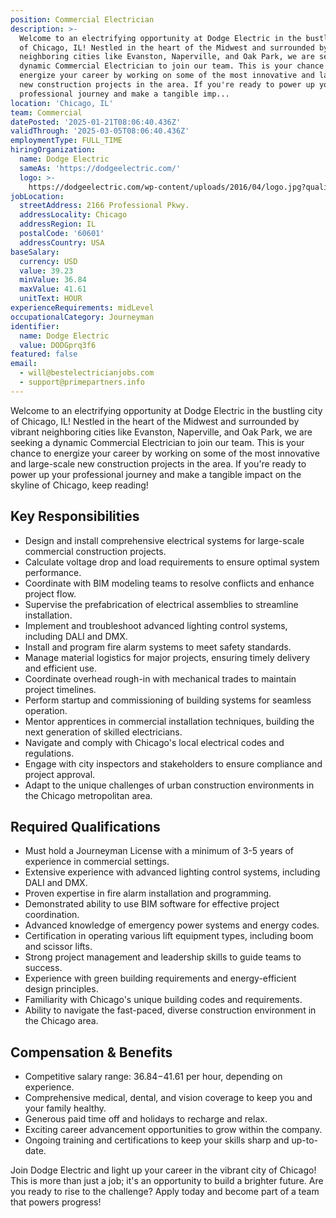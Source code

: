```yaml
---
position: Commercial Electrician
description: >-
  Welcome to an electrifying opportunity at Dodge Electric in the bustling city
  of Chicago, IL! Nestled in the heart of the Midwest and surrounded by vibrant
  neighboring cities like Evanston, Naperville, and Oak Park, we are seeking a
  dynamic Commercial Electrician to join our team. This is your chance to
  energize your career by working on some of the most innovative and large-scale
  new construction projects in the area. If you're ready to power up your
  professional journey and make a tangible imp...
location: 'Chicago, IL'
team: Commercial
datePosted: '2025-01-21T08:06:40.436Z'
validThrough: '2025-03-05T08:06:40.436Z'
employmentType: FULL_TIME
hiringOrganization:
  name: Dodge Electric
  sameAs: 'https://dodgeelectric.com/'
  logo: >-
    https://dodgeelectric.com/wp-content/uploads/2016/04/logo.jpg?quality=100.3022012111021
jobLocation:
  streetAddress: 2166 Professional Pkwy.
  addressLocality: Chicago
  addressRegion: IL
  postalCode: '60601'
  addressCountry: USA
baseSalary:
  currency: USD
  value: 39.23
  minValue: 36.84
  maxValue: 41.61
  unitText: HOUR
experienceRequirements: midLevel
occupationalCategory: Journeyman
identifier:
  name: Dodge Electric
  value: DODGprq3f6
featured: false
email:
  - will@bestelectricianjobs.com
  - support@primepartners.info
---
```




Welcome to an electrifying opportunity at Dodge Electric in the bustling city of Chicago, IL! Nestled in the heart of the Midwest and surrounded by vibrant neighboring cities like Evanston, Naperville, and Oak Park, we are seeking a dynamic Commercial Electrician to join our team. This is your chance to energize your career by working on some of the most innovative and large-scale new construction projects in the area. If you're ready to power up your professional journey and make a tangible impact on the skyline of Chicago, keep reading!

## Key Responsibilities
- Design and install comprehensive electrical systems for large-scale commercial construction projects.
- Calculate voltage drop and load requirements to ensure optimal system performance.
- Coordinate with BIM modeling teams to resolve conflicts and enhance project flow.
- Supervise the prefabrication of electrical assemblies to streamline installation.
- Implement and troubleshoot advanced lighting control systems, including DALI and DMX.
- Install and program fire alarm systems to meet safety standards.
- Manage material logistics for major projects, ensuring timely delivery and efficient use.
- Coordinate overhead rough-in with mechanical trades to maintain project timelines.
- Perform startup and commissioning of building systems for seamless operation.
- Mentor apprentices in commercial installation techniques, building the next generation of skilled electricians.
- Navigate and comply with Chicago's local electrical codes and regulations.
- Engage with city inspectors and stakeholders to ensure compliance and project approval.
- Adapt to the unique challenges of urban construction environments in the Chicago metropolitan area.

## Required Qualifications
- Must hold a Journeyman License with a minimum of 3-5 years of experience in commercial settings.
- Extensive experience with advanced lighting control systems, including DALI and DMX.
- Proven expertise in fire alarm installation and programming.
- Demonstrated ability to use BIM software for effective project coordination.
- Advanced knowledge of emergency power systems and energy codes.
- Certification in operating various lift equipment types, including boom and scissor lifts.
- Strong project management and leadership skills to guide teams to success.
- Experience with green building requirements and energy-efficient design principles.
- Familiarity with Chicago's unique building codes and requirements.
- Ability to navigate the fast-paced, diverse construction environment in the Chicago area.

## Compensation & Benefits
- Competitive salary range: $36.84-$41.61 per hour, depending on experience.
- Comprehensive medical, dental, and vision coverage to keep you and your family healthy.
- Generous paid time off and holidays to recharge and relax.
- Exciting career advancement opportunities to grow within the company.
- Ongoing training and certifications to keep your skills sharp and up-to-date.

Join Dodge Electric and light up your career in the vibrant city of Chicago! This is more than just a job; it's an opportunity to build a brighter future. Are you ready to rise to the challenge? Apply today and become part of a team that powers progress!
